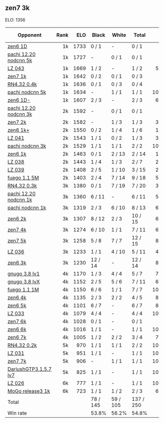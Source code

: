 ## zen7 3k ##

ELO: 1356

Opponent | Rank | ELO | Black | White | Total | Win rate
---------|-----:|----:|-------|-------|-------|-------:
[zen6 1D](zen6%201D.md) | 1k | 1733 | 0 / 1 | - | 0 / 1 | 0.0%
[pachi 12.20 nodcnn 5k](pachi%2012.20%20nodcnn%205k.md) | 1k | 1727 | - | 0 / 1 | 0 / 1 | 0.0%
[LZ 043](LZ%20043.md) | 1k | 1669 | 1 / 2 | - | 1 / 2 | 50.0%
[zen7 1k](zen7%201k.md) | 1k | 1642 | 0 / 2 | 0 / 1 | 0 / 3 | 0.0%
[RN4.32 0.4k](RN4.32%200.4k.md) | 1k | 1636 | 0 / 1 | 0 / 3 | 0 / 4 | 0.0%
[pachi nodcnn 5k](pachi%20nodcnn%205k.md) | 1k | 1634 | - | 1 / 1 | 1 / 1 | 100.0%
[zen6 1D-](zen6%201D-.md) | 1k | 1607 | 2 / 3 | - | 2 / 3 | 66.7%
[pachi 12.20 nodcnn 3k](pachi%2012.20%20nodcnn%203k.md) | 2k | 1592 | - | 0 / 1 | 0 / 1 | 0.0%
[zen7 2k](zen7%202k.md) | 2k | 1582 | - | 1 / 3 | 1 / 3 | 33.3%
[zen6 1k+](zen6%201k+.md) | 2k | 1550 | 0 / 2 | 1 / 4 | 1 / 6 | 16.7%
[LZ 041](LZ%20041.md) | 2k | 1543 | 1 / 1 | 0 / 2 | 1 / 3 | 33.3%
[pachi nodcnn 3k](pachi%20nodcnn%203k.md) | 2k | 1529 | 1 / 1 | 1 / 1 | 2 / 2 | 100.0%
[zen6 1k](zen6%201k.md) | 2k | 1463 | 0 / 1 | 2 / 13 | 2 / 14 | 14.3%
[LZ 038](LZ%20038.md) | 2k | 1443 | 1 / 4 | 1 / 3 | 2 / 7 | 28.6%
[LZ 039](LZ%20039.md) | 2k | 1408 | 2 / 5 | 1 / 10 | 3 / 15 | 20.0%
[fuego 1.1 5M](fuego%201.1%205M.md) | 2k | 1403 | 2 / 4 | 7 / 14 | 9 / 18 | 50.0%
[RN4.32 0.3k](RN4.32%200.3k.md) | 3k | 1380 | 0 / 1 | 7 / 19 | 7 / 20 | 35.0%
[pachi 12.20 nodcnn 1k](pachi%2012.20%20nodcnn%201k.md) | 3k | 1360 | 6 / 11 | - | 6 / 11 | 54.5%
[pachi nodcnn 1k](pachi%20nodcnn%201k.md) | 3k | 1319 | 2 / 3 | 6 / 10 | 8 / 13 | 61.5%
[zen6 2k](zen6%202k.md) | 3k | 1307 | 8 / 12 | 2 / 3 | 10 / 15 | 66.7%
[zen7 4k](zen7%204k.md) | 3k | 1274 | 6 / 10 | 1 / 1 | 7 / 11 | 63.6%
[zen7 5k](zen7%205k.md) | 3k | 1258 | 5 / 8 | 7 / 7 | 12 / 15 | 80.0%
[LZ 036](LZ%20036.md) | 3k | 1233 | 1 / 1 | 4 / 10 | 5 / 11 | 45.5%
[zen6 3k](zen6%203k.md) | 3k | 1230 | 12 / 14 | - | 12 / 14 | 85.7%
[gnugo 3.8 lv1](gnugo%203.8%20lv1.md) | 4k | 1170 | 1 / 3 | 4 / 4 | 5 / 7 | 71.4%
[gnugo 3.8 lvX](gnugo%203.8%20lvX.md) | 4k | 1152 | 2 / 5 | 5 / 6 | 7 / 11 | 63.6%
[fuego 1.1 1M](fuego%201.1%201M.md) | 4k | 1150 | 6 / 6 | 1 / 1 | 7 / 7 | 100.0%
[zen6 4k](zen6%204k.md) | 4k | 1135 | 2 / 3 | 2 / 2 | 4 / 5 | 80.0%
[zen6 5k](zen6%205k.md) | 4k | 1101 | 6 / 7 | - | 6 / 7 | 85.7%
[LZ 033](LZ%20033.md) | 4k | 1079 | 4 / 4 | - | 4 / 4 | 100.0%
[zen7 6k](zen7%206k.md) | 4k | 1028 | 0 / 1 | - | 0 / 1 | 0.0%
[zen6 6k](zen6%206k.md) | 4k | 1016 | 1 / 1 | - | 1 / 1 | 100.0%
[zen6 7k](zen6%207k.md) | 4k | 1005 | 1 / 2 | 2 / 2 | 3 / 4 | 75.0%
[RN4.32 0.2k](RN4.32%200.2k.md) | 5k | 970 | 1 / 1 | 1 / 1 | 2 / 2 | 100.0%
[LZ 031](LZ%20031.md) | 5k | 951 | 1 / 1 | - | 1 / 1 | 100.0%
[zen7 7k](zen7%207k.md) | 5k | 906 | - | 1 / 1 | 1 / 1 | 100.0%
[DariushGTP3.1.5.7 lv7](DariushGTP3.1.5.7%20lv7.md) | 5k | 825 | 1 / 1 | - | 1 / 1 | 100.0%
[LZ 026](LZ%20026.md) | 6k | 777 | 1 / 1 | - | 1 / 1 | 100.0%
[MoGo release3 1k](MoGo%20release3%201k.md) | 6k | 723 | 1 / 1 | 1 / 2 | 2 / 3 | 66.7%
Total | | | 78 / 145 | 59 / 105 | 137 / 250 | 
Win rate| | | 53.8% | 56.2% | 54.8% | 
